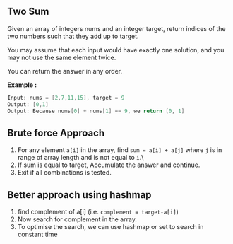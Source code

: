 ## Two Sum
Given an array of integers nums and an integer target, return indices of the two numbers such that they add up to target.

You may assume that each input would have exactly one solution, and you may not use the same element twice.

You can return the answer in any order.

**Example :**

```C++
Input: nums = [2,7,11,15], target = 9 
Output: [0,1]
Output: Because nums[0] + nums[1] == 9, we return [0, 1]
```

## Brute force Approach 
1. For any element `a[i]` in the array, find `sum = a[i] + a[j]` where `j` is in range of array length and is not equal to `i`.\
2. If sum is equal to target, Accumulate the answer and continue.
3. Exit if all combinations is tested.

## Better approach using hashmap
1. find complement of a[i] (i.e. `complement = target-a[i]`)
2. Now search for complement in the array.
3. To optimise the search, we can use hashmap or set to search in constant time
